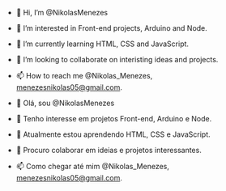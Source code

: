 - 👋 Hi, I’m @NikolasMenezes
- 👀 I’m interested in Front-end projects, Arduino and Node.
- 🌱 I’m currently learning HTML, CSS and JavaScript.
- 💞️ I’m looking to collaborate on interisting ideas and projects.
- 📫 How to reach me @Nikolas_Menezes, menezesnikolas05@gmail.com.

- 👋 Olá, sou @NikolasMenezes
- 👀 Tenho interesse em projetos Front-end, Arduino e Node.
- 🌱 Atualmente estou aprendendo HTML, CSS e JavaScript.
- 💞️ Procuro colaborar em ideias e projetos interessantes.
- 📫 Como chegar até mim @Nikolas_Menezes, menezesnikolas05@gmail.com.
